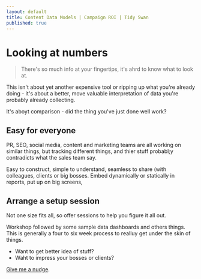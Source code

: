 ```yaml
---
layout: default
title: Content Data Models | Campaign ROI | Tidy Swan
published: true
---
```


# Looking at numbers

> There's so much info at your fingertips, it's ahrd to know what to look at.

This isn't about yet another expensive tool or ripping up what you're already doing - it's about a better, move valuable interpretation of data you're probably already collecting.

It's aboyt comparison - did the thing you've just done well work?

## Easy for everyone

PR, SEO, social media, content and marketing teams are all working on similar things, but tracking different things, and thier stuff probabl;y contradicts what the sales team say.

Easy to construct, simple to understand, seamless to share (with colleagues, clients or big bosses. Embed dynamically or statically in reports, put up on big screens, 

## Arrange a setup session

Not one size fits all, so offer sessions to help you figure it all out.

Workshop followed by some sample data dashboards and others things. This is generally a four to six week process to realluy get under the skin of things.

- Want to get better idea of stuff?
- Waht to impress your bosses or clients?

[Give me a nudge](/contact).


